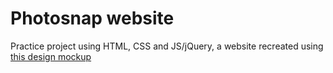 # Photosnap website

Practice project using HTML, CSS and JS/jQuery, a website recreated using [this design mockup](https://www.figma.com/file/hPcXk9PHe6IzzMNZR9vpzr/photosnap-multi-page-website?node-id=0%3A1)

